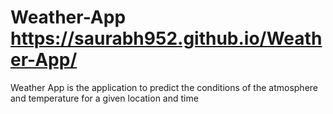 # Weather-App   https://saurabh952.github.io/Weather-App/
Weather App is the application to  predict the conditions of the atmosphere and temperature for a given location and time
